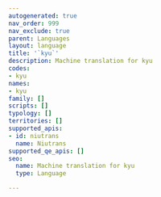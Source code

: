 ```yaml
---
autogenerated: true
nav_order: 999
nav_exclude: true
parent: Languages
layout: language
title: '`kyu`'
description: Machine translation for kyu
codes:
- kyu
names:
- kyu
family: []
scripts: []
typology: []
territories: []
supported_apis:
- id: niutrans
  name: Niutrans
supported_qe_apis: []
seo:
  name: Machine translation for kyu
  type: Language

---
```


